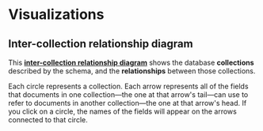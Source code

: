 # Visualizations

## Inter-collection relationship diagram

<!-- Note: `visualizations/collection-graph.html` does not exist in the source code repository.
           It gets generated as part of the documentation build process. -->
This [**inter-collection relationship diagram**](visualizations/collection-graph.html)
shows the database **collections** described by the schema, and the **relationships** between those collections.

Each circle represents a collection.
Each arrow represents all of the fields that documents in one collection—the one at that arrow's tail—can
use to refer to documents in another collection—the one at that arrow's head.
If you click on a circle, the names of the fields will appear on the arrows connected to that circle.
